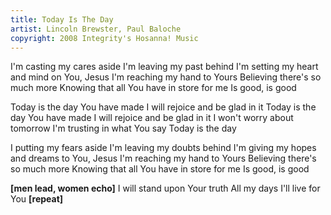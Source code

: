 ```yaml
---
title: Today Is The Day
artist: Lincoln Brewster, Paul Baloche
copyright: 2008 Integrity's Hosanna! Music
---
```


I'm casting my cares aside
I'm leaving my past behind
I'm setting my heart and mind on You, Jesus
I'm reaching my hand to Yours
Believing there's so much more
Knowing that all You have in store for me
Is good, is good

Today is the day You have made
I will rejoice and be glad in it
Today is the day You have made
I will rejoice and be glad in it
I won't worry about tomorrow
I'm trusting in what You say
Today is the day

I putting my fears aside
I'm leaving my doubts behind
I'm giving my hopes and dreams to You, Jesus
I'm reaching my hand to Yours
Believing there's so much more
Knowing that all You have in store for me
Is good, is good

<strong>[men lead, women echo]</strong>
I will stand upon Your truth
All my days I'll live for You   <strong>[repeat]</strong>








